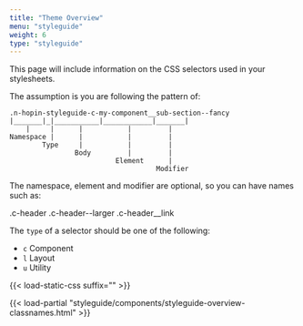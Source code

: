 ```yaml
---
title: "Theme Overview"
menu: "styleguide"
weight: 6
type: "styleguide"
---
```


This page will include information on the CSS selectors used in your stylesheets.

The assumption is you are following the pattern of:

```
.n-hopin-styleguide-c-my-component__sub-section--fancy
|_______|_|___________|____________|_______|
    |     |      |           |         |
Namespace |      |           |         |
        Type     |           |         |
                Body         |         |
                          Element      |
                                    Modifier
```

The namespace, element and modifier are optional, so you can
have names such as:

.c-header
.c-header--larger
.c-header__link

The `type` of a selector should be one of the following:

- `c` Component
- `l` Layout
- `u` Utility

{{< load-static-css suffix="" >}}

{{< load-partial "styleguide/components/styleguide-overview-classnames.html" >}}
